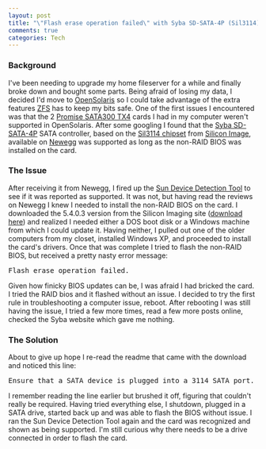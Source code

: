 ```yaml
--- 
layout: post
title: "\"Flash erase operation failed\" with Syba SD-SATA-4P (Sil3114)"
comments: true
categories: Tech
---
```

### Background
I've been needing to upgrade my home fileserver for a while and finally broke down and bought some parts.  Being afraid of losing my data, I decided I'd move to <a href="http://en.wikipedia.org/wiki/OpenSolaris">OpenSolaris</a> so I could take advantage of the extra features <a href="http://en.wikipedia.org/wiki/ZFS">ZFS</a> has to keep my bits safe.  One of the first issues I encountered was that the 2 <a href="http://www.promise.com/product/product_detail_eng.asp?product_id=139">Promise SATA300 TX4</a> cards I had in my computer weren't supported in OpenSolaris.  After some googling I found that the <a href="http://www.syba.com/Product/Info/Id/34">Syba SD-SATA-4P</a> SATA controller, based on the <a href="http://www.siliconimage.com/products/product.aspx?pid=28">Sil3114 chipset</a> from <a href="http://en.wikipedia.org/wiki/Silicon_Image">Silicon Image</a>, available on <a href="http://www.newegg.com/Product/Product.aspx?Item=N82E16815124020">Newegg</a> was supported as long as the non-RAID BIOS was installed on the card.
### The Issue
After receiving it from Newegg, I fired up the <a href="http://www.sun.com/bigadmin/hcl/hcts/device_detect.jsp">Sun Device Detection Tool</a> to see if it was reported as supported.  It was not, but having read the reviews on Newegg I knew I needed to install the non-RAID BIOS on the card.  I downloaded the 5.4.0.3 version from the Silicon Imaging site (<a href="http://www.siliconimage.com/support/searchresults.aspx?pid=28&cat=15">download here</a>) and realized I needed either a DOS boot disk or a Windows machine from which I could update it.  Having neither, I pulled out one of the older computers from my closet, installed Windows XP, and proceeded to install the card's drivers.  Once that was complete I tried to flash the non-RAID BIOS, but received a pretty nasty error message:
<pre>Flash erase operation failed.</pre>
Given how finicky BIOS updates can be, I was afraid I had bricked the card.  I tried the RAID bios and it flashed without an issue.  I decided to try the first rule in troubleshooting a computer issue, reboot.  After rebooting I was still having the issue, I tried a few more times, read a few more posts online, checked the Syba website which gave me nothing.
### The Solution
About to give up hope I re-read the readme that came with the download and noticed this line:
<pre>Ensure that a SATA device is plugged into a 3114 SATA port.</pre>
I remember reading the line earlier but brushed it off, figuring that couldn't really be required.  Having tried everything else, I shutdown, plugged in a SATA drive, started back up and was able to flash the BIOS without issue.  I ran the Sun Device Detection Tool again and the card was recognized and shown as being supported.  I'm still curious why there needs to be a drive connected in order to flash the card.
